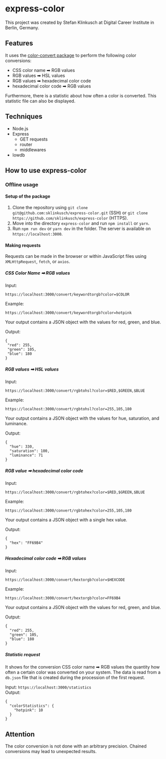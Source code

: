 # express-color

This project was created by Stefan Klinkusch at Digital Career Institute in Berlin, Germany.

## Features

It uses the [color-convert package](https://github.com/Qix-/color-convert) to perform the following color conversions:
- CSS color name &#x27A1; RGB values
- RGB values &#x27A1; HSL values
- RGB values &#x27A1; hexadecimal color code
- hexadecimal color code &#x27A1; RGB values

Furthermore, there is a statistic about how often a color is converted. This statistic file can also be displayed.

## Techniques
- Node.js
- Express
  - GET requests
  - router
  - middlewares
- lowdb

## How to use express-color
### Offline usage

#### Setup of the package
1. Clone the repository using ```git clone git@github.com:sklinkusch/express-color.git``` (SSH) or ```git clone https://github.com/sklinkusch/express-color``` (HTTPS).
1. Move into the directory ```express-color``` and run ```npm install``` or ```yarn```.
1. Run ```npm run dev``` or ```yarn dev``` in the folder. The server is available on ```https://localhost:3000```.

#### Making requests

Requests can be made in the browser or within JavaScript files using ```XMLHttpRequest```, ```fetch```, or ```axios```.

##### CSS Color Name &#x27A1; RGB values

Input: 
```
https://localhost:3000/convert/keywordtorgb?color=$COLOR
```  
Example: 
```
https://localhost:3000/convert/keywordtorgb?color=hotpink
```  
Your output contains a JSON object with the values for red, green, and blue.  

Output:
 ```
 {
  "red": 255,
  "green": 105,
  "blue": 180
}
```

##### RGB values &#x27A1; HSL values

Input: 
```
https://localhost:3000/convert/rgbtohsl?color=$RED,$GREEN,$BLUE
```  
Example: 
```
https://localhost:3000/convert/rgbtohsl?color=255,105,180
```  
Your output contains a JSON object with the values for hue, saturation, and luminance. 

Output: 
```
{
  "hue": 330,
  "saturation": 100,
  "luminance": 71
}
```

##### RGB value &#x27A1; hexadecimal color code

Input: 
```
https://localhost:3000/convert/rgbtohex?color=$RED,$GREEN,$BLUE
```  
Example: 
```
https://localhost:3000/convert/rgbtohex?color=255,105,180
```  
Your output contains a JSON object with a single hex value.  

Output:  
```
{
  "hex": "FF69B4"
}
```

##### Hexadecimal color code &#x27A1; RGB values

Input: 
```
https://localhost:3000/convert/hextorgb?color=$HEXCODE
```  
Example: 
```
https://localhost:3000/convert/hextorgb?color=FF69B4
```  
Your output contains a JSON object with the values for red, green, and blue.  

Output: 
```
{
  "red": 255,
  "green": 105,
  "blue": 180
}
```

##### Statistic request

It shows for the conversion CSS color name &#x27A1; RGB values the quantity how often a certain color was converted on your system. The data is read from a ```db.json``` file that is created during the procession of the first request.

Input: ```https://localhost:3000/statistics```  
Output:
```
{
  "colorStatistics": {
    "hotpink": 10
  }
}
```

## Attention
The color conversion is not done with an arbitrary precision. Chained conversions may lead to unexpected results.